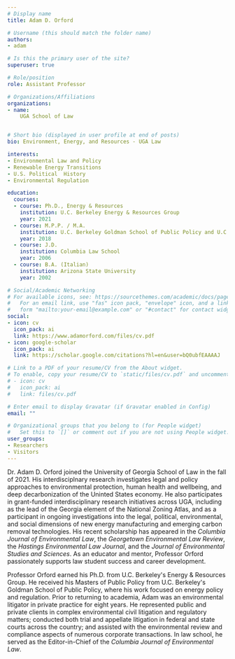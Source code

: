 ```yaml
---
# Display name
title: Adam D. Orford

# Username (this should match the folder name)
authors:
- adam

# Is this the primary user of the site?
superuser: true

# Role/position
role: Assistant Professor

# Organizations/Affiliations
organizations:
- name:
    UGA School of Law


# Short bio (displayed in user profile at end of posts)
bio: Environment, Energy, and Resources - UGA Law

interests:
- Environmental Law and Policy
- Renewable Energy Transitions
- U.S. Political  History 
- Environmental Regulation

education:
  courses:
  - course: Ph.D., Energy & Resources
    institution: U.C. Berkeley Energy & Resources Group
    year: 2021
  - course: M.P.P. / M.A.
    institution: U.C. Berkeley Goldman School of Public Policy and U.C. Berkeley Energy & Resources Group
    year: 2018
  - course: J.D.
    institution: Columbia Law School
    year: 2006
  - course: B.A. (Italian)
    institution: Arizona State University
    year: 2002

# Social/Academic Networking
# For available icons, see: https://sourcethemes.com/academic/docs/page-builder/#icons
#   For an email link, use "fas" icon pack, "envelope" icon, and a link in the
#   form "mailto:your-email@example.com" or "#contact" for contact widget.
social:
- icon: cv
  icon_pack: ai
  link: https://www.adamorford.com/files/cv.pdf
- icon: google-scholar
  icon_pack: ai
  link: https://scholar.google.com/citations?hl=en&user=bQ0ubfEAAAAJ

# Link to a PDF of your resume/CV from the About widget.
# To enable, copy your resume/CV to `static/files/cv.pdf` and uncomment the lines below.
# - icon: cv
#   icon_pack: ai
#   link: files/cv.pdf

# Enter email to display Gravatar (if Gravatar enabled in Config)
email: ""

# Organizational groups that you belong to (for People widget)
#   Set this to `[]` or comment out if you are not using People widget.
user_groups:
- Researchers
- Visitors
---
```


Dr. Adam D. Orford joined the University of Georgia School of Law in the fall of 2021. His interdisciplnary research investigates legal and policy approaches to environmental protection, human health and wellbeing, and deep decarbonization of the Uninted States economy. He also participates in grant-funded interdisciplinary research initiatives across UGA, including as the lead of the Georgia element of the National Zoning Atlas, and as a participant in ongoing investigations into the legal, political, environmental, and social dimensions of new energy manufacturing and emerging carbon removal technologies. His recent scholarship has appeared in the *Columbia Journal of Environmental Law*, the *Georgetown Environmental Law Review*, the *Hastings Environmental Law Journal*, and the *Journal of Environmental Studies and Sciences*. As an educator and mentor, Professor Orford passionately supports law student success and career development. 

Professor Orford earned his Ph.D. from U.C. Berkeley's Energy & Resources Group. He received his Masters of Public Policy from U.C. Berkeley's Goldman School of Public Policy, where his work focused on energy policy and regulation. Prior to returning to academia, Adam was an environmental litigator in private practice for eight years. He represented public and private clients in complex environmental civil litigation and regulatory matters; conducted both trial and appellate litigation in federal and state courts across the country; and assisted with the environmental review and compliance aspects of numerous corporate transactions. In law school, he served as the Editor-in-Chief of the *Columbia Journal of Environmental Law*.